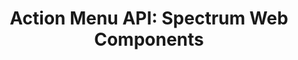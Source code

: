 ---
layout: api.njk
title: 'Action Menu API: Spectrum Web Components'
displayName: Action Menu
componentName: action-menu
componentHeading: sp-action-menu
tags:
- component-api
---